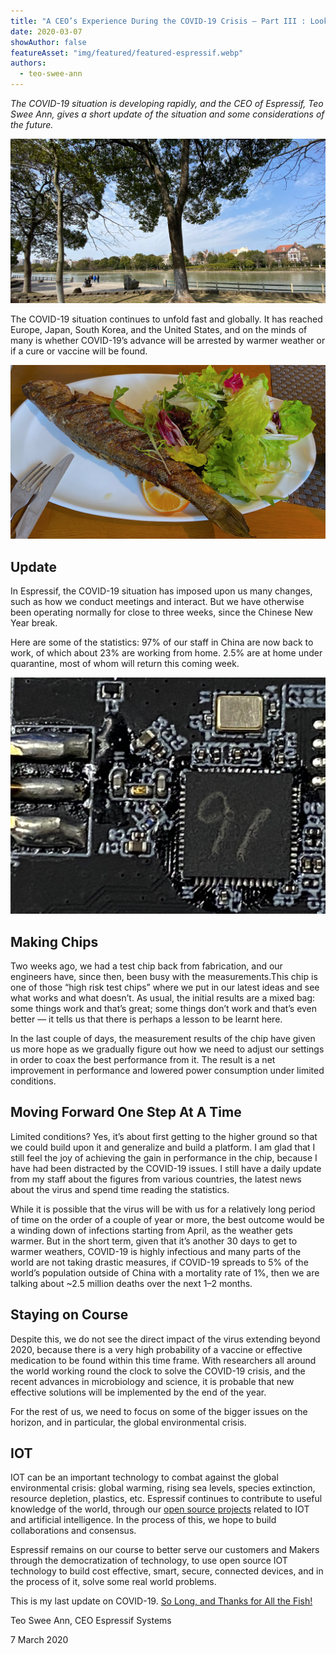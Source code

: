 ```yaml
---
title: "A CEO’s Experience During the COVID-19 Crisis — Part III : Looking Ahead"
date: 2020-03-07
showAuthor: false
featureAsset: "img/featured/featured-espressif.webp"
authors:
  - teo-swee-ann
---
```

*The COVID-19 situation is developing rapidly, and the CEO of Espressif, Teo Swee Ann, gives a short update of the situation and some considerations of the future.*

![](img/a-1.webp)

The COVID-19 situation continues to unfold fast and globally. It has reached Europe, Japan, South Korea, and the United States, and on the minds of many is whether COVID-19’s advance will be arrested by warmer weather or if a cure or vaccine will be found.

![](img/a-2.webp)

## Update

In Espressif, the COVID-19 situation has imposed upon us many changes, such as how we conduct meetings and interact. But we have otherwise been operating normally for close to three weeks, since the Chinese New Year break.

Here are some of the statistics: 97% of our staff in China are now back to work, of which about 23% are working from home. 2.5% are at home under quarantine, most of whom will return this coming week.

![](img/a-3.webp)

## Making Chips

Two weeks ago, we had a test chip back from fabrication, and our engineers have, since then, been busy with the measurements.This chip is one of those “high risk test chips” where we put in our latest ideas and see what works and what doesn’t. As usual, the initial results are a mixed bag: some things work and that’s great; some things don’t work and that’s even better — it tells us that there is perhaps a lesson to be learnt here.

In the last couple of days, the measurement results of the chip have given us more hope as we gradually figure out how we need to adjust our settings in order to coax the best performance from it. The result is a net improvement in performance and lowered power consumption under limited conditions.

## Moving Forward One Step At A Time

Limited conditions? Yes, it’s about first getting to the higher ground so that we could build upon it and generalize and build a platform. I am glad that I still feel the joy of achieving the gain in performance in the chip, because I have had been distracted by the COVID-19 issues. I still have a daily update from my staff about the figures from various countries, the latest news about the virus and spend time reading the statistics.

While it is possible that the virus will be with us for a relatively long period of time on the order of a couple of year or more, the best outcome would be a winding down of infections starting from April, as the weather gets warmer. But in the short term, given that it’s another 30 days to get to warmer weathers, COVID-19 is highly infectious and many parts of the world are not taking drastic measures, if COVID-19 spreads to 5% of the world’s population outside of China with a mortality rate of 1%, then we are talking about ~2.5 million deaths over the next 1–2 months.

## Staying on Course

Despite this, we do not see the direct impact of the virus extending beyond 2020, because there is a very high probability of a vaccine or effective medication to be found within this time frame. With researchers all around the world working round the clock to solve the COVID-19 crisis, and the recent advances in microbiology and science, it is probable that new effective solutions will be implemented by the end of the year.

For the rest of us, we need to focus on some of the bigger issues on the horizon, and in particular, the global environmental crisis.

## IOT

IOT can be an important technology to combat against the global environmental crisis: global warming, rising sea levels, species extinction, resource depletion, plastics, etc. Espressif continues to contribute to useful knowledge of the world, through our [open source projects](https://github.com/espressif) related to IOT and artificial intelligence. In the process of this, we hope to build collaborations and consensus.

Espressif remains on our course to better serve our customers and Makers through the democratization of technology, to use open source IOT technology to build cost effective, smart, secure, connected devices, and in the process of it, solve some real world problems.

This is my last update on COVID-19. [So Long, and Thanks for All the Fish!](https://www.amazon.com/Long-Thanks-Hitchhikers-Guide-Galaxy-ebook/dp/B001OF5F1E)

Teo Swee Ann, CEO Espressif Systems

7 March 2020
